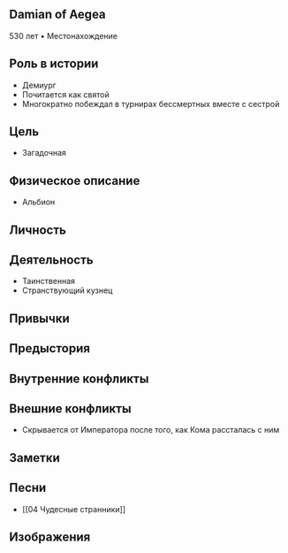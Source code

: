 ## Damian of Aegea

530 лет • Местонахождение

## Роль в истории

* Демиург
* Почитается как святой
* Многократно побеждал в турнирах бессмертных вместе с сестрой

## Цель

* Загадочная

## Физическое описание

* Альбион

## Личность


## Деятельность

* Таинственная
* Странствующий кузнец

## Привычки


## Предыстория


## Внутренние конфликты


## Внешние конфликты

* Скрывается от Императора после того, как Кома рассталась с ним

## Заметки


## Песни

* [[04 Чудесные странники]]

## Изображения

